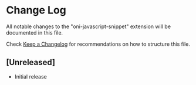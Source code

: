 # Change Log
All notable changes to the "oni-javascript-snippet" extension will be documented in this file.

Check [Keep a Changelog](http://keepachangelog.com/) for recommendations on how to structure this file.

## [Unreleased]
- Initial release